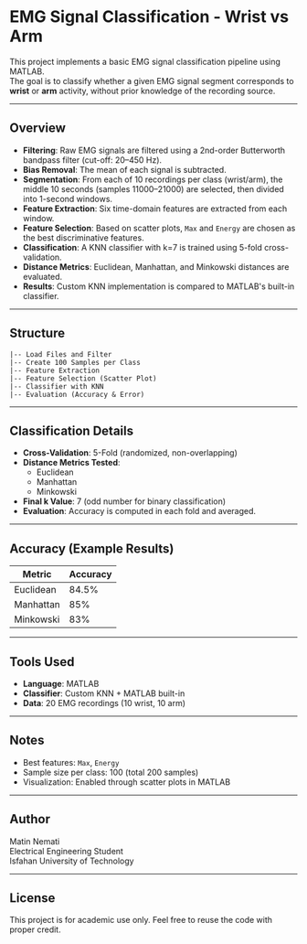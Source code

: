 # EMG Signal Classification - Wrist vs Arm

This project implements a basic EMG signal classification pipeline using MATLAB.  
The goal is to classify whether a given EMG signal segment corresponds to **wrist** or **arm** activity, without prior knowledge of the recording source.

---

## Overview

- **Filtering**: Raw EMG signals are filtered using a 2nd-order Butterworth bandpass filter (cut-off: 20–450 Hz).
- **Bias Removal**: The mean of each signal is subtracted.
- **Segmentation**: From each of 10 recordings per class (wrist/arm), the middle 10 seconds (samples 11000–21000) are selected, then divided into 1-second windows.
- **Feature Extraction**: Six time-domain features are extracted from each window.
- **Feature Selection**: Based on scatter plots, `Max` and `Energy` are chosen as the best discriminative features.
- **Classification**: A KNN classifier with k=7 is trained using 5-fold cross-validation.
- **Distance Metrics**: Euclidean, Manhattan, and Minkowski distances are evaluated.
- **Results**: Custom KNN implementation is compared to MATLAB's built-in classifier.

---

## Structure

```
|-- Load Files and Filter
|-- Create 100 Samples per Class
|-- Feature Extraction
|-- Feature Selection (Scatter Plot)
|-- Classifier with KNN
|-- Evaluation (Accuracy & Error)
```

---

## Classification Details

- **Cross-Validation**: 5-Fold (randomized, non-overlapping)
- **Distance Metrics Tested**:
  - Euclidean
  - Manhattan
  - Minkowski
- **Final k Value**: 7 (odd number for binary classification)
- **Evaluation**: Accuracy is computed in each fold and averaged.

---

## Accuracy (Example Results)

| Metric     | Accuracy |
|------------|----------|
| Euclidean  | 84.5%      |
| Manhattan  | 85%      |
| Minkowski  | 83%      |

---

## Tools Used

- **Language**: MATLAB
- **Classifier**: Custom KNN + MATLAB built-in
- **Data**: 20 EMG recordings (10 wrist, 10 arm)

---

## Notes

- Best features: `Max`, `Energy`
- Sample size per class: 100 (total 200 samples)
- Visualization: Enabled through scatter plots in MATLAB

---

## Author

Matin Nemati  
Electrical Engineering Student  
Isfahan University of Technology

---

## License

This project is for academic use only. Feel free to reuse the code with proper credit.